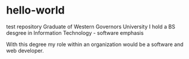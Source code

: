# hello-world
test repository
Graduate of Western Governors University
I hold a BS desgree in Information Technology - software emphasis

With this degree my role within an organization would be a software and web developer.

